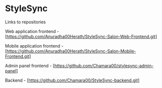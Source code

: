 # StyleSync

Links to repositories

Web application frontend - [https://github.com/Anuradha00Herath/StyleSync-Salon-Web-Frontend.git]

Mobile application frontend - [https://github.com/Anuradha00Herath/StyleSync-Salon-Mobile-Frontend.git]

Admin panel frontend - [https://github.com/Chamara00/stylesync-admin-panel]

Backend - [https://github.com/Chamara00/StyleSync-backend.git]

